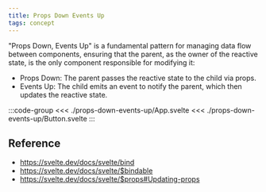 ```yaml
---
title: Props Down Events Up
tags: concept
---
```


<script setup>
import SvelteRepl from '../../Svelte.vue'
import App from './props-down-events-up/App.svelte?raw'
import Button from './props-down-events-up/Button.svelte?raw'
</script>

"Props Down, Events Up" is a fundamental pattern for managing data flow between components, ensuring that the parent, as the owner of the reactive state, is the only component responsible for modifying it:

- Props Down: The parent passes the reactive state to the child via props.
- Events Up: The child emits an event to notify the parent, which then updates the reactive state.

:::code-group
<<< ./props-down-events-up/App.svelte
<<< ./props-down-events-up/Button.svelte
:::

<SvelteRepl name="Props Down Events Up" :files="[
	{
		name:'App.svelte',
		contents:App
	},
	{
		name:'Button.svelte',
		contents:Button
	},
]" />

## Reference

- https://svelte.dev/docs/svelte/bind
- https://svelte.dev/docs/svelte/$bindable
- https://svelte.dev/docs/svelte/$props#Updating-props
